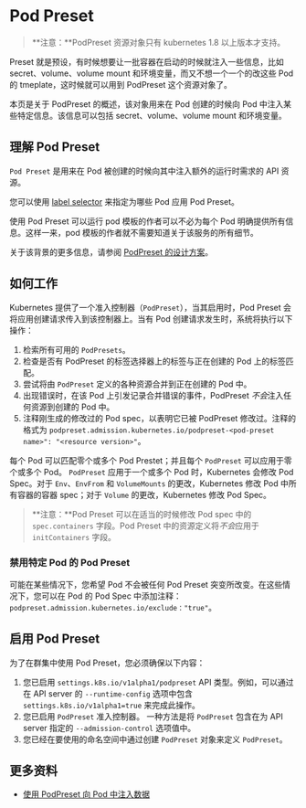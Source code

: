 # Pod Preset

> **注意：**PodPreset 资源对象只有 kubernetes 1.8 以上版本才支持。

Preset 就是预设，有时候想要让一批容器在启动的时候就注入一些信息，比如 secret、volume、volume mount 和环境变量，而又不想一个一个的改这些 Pod 的 tmeplate，这时候就可以用到 PodPreset 这个资源对象了。

本页是关于 PodPreset 的概述，该对象用来在 Pod 创建的时候向 Pod 中注入某些特定信息。该信息可以包括 secret、volume、volume mount 和环境变量。

## 理解 Pod Preset

`Pod Preset` 是用来在 Pod 被创建的时候向其中注入额外的运行时需求的 API 资源。

您可以使用 [label selector](https://github.com/rootsongjc/kubernetes-docs-cn/blob/4e24a87ea5c5d0cbd29919bec6861ec4ceaa9c72/docs/concepts/overview/working-with-objects/labels/#label-selectors) 来指定为哪些 Pod 应用 Pod Preset。

使用 Pod Preset 可以运行 pod 模板的作者可以不必为每个 Pod 明确提供所有信息。这样一来，pod 模板的作者就不需要知道关于该服务的所有细节。

关于该背景的更多信息，请参阅 [PodPreset 的设计方案](https://git.k8s.io/community/contributors/design-proposals/service-catalog/pod-preset.md)。

## 如何工作

Kubernetes 提供了一个准入控制器（`PodPreset`），当其启用时，Pod Preset 会将应用创建请求传入到该控制器上。当有 Pod 创建请求发生时，系统将执行以下操作：

1. 检索所有可用的 `PodPresets`。
2. 检查是否有 PodPreset 的标签选择器上的标签与正在创建的 Pod 上的标签匹配。
3. 尝试将由 `PodPreset` 定义的各种资源合并到正在创建的 Pod 中。
4. 出现错误时，在该 Pod 上引发记录合并错误的事件，PodPreset *不会*注入任何资源到创建的 Pod 中。
5. 注释刚生成的修改过的 Pod spec，以表明它已被 PodPreset 修改过。注释的格式为 `podpreset.admission.kubernetes.io/podpreset-<pod-preset name>": "<resource version>"`。

每个 Pod 可以匹配零个或多个 Pod Prestet；并且每个 `PodPreset` 可以应用于零个或多个 Pod。 `PodPreset` 应用于一个或多个 Pod 时，Kubernetes 会修改 Pod Spec。对于 `Env`、`EnvFrom` 和 `VolumeMounts` 的更改，Kubernetes 修改 Pod 中所有容器的容器 spec；对于 `Volume` 的更改，Kubernetes 修改 Pod Spec。

> **注意：**Pod Preset 可以在适当的时候修改 Pod spec 中的 `spec.containers` 字段。Pod Preset 中的资源定义将*不会*应用于 `initContainers` 字段。

### 禁用特定 Pod 的 Pod Preset

可能在某些情况下，您希望 Pod 不会被任何 Pod Preset 突变所改变。在这些情况下，您可以在 Pod 的 Pod Spec 中添加注释：`podpreset.admission.kubernetes.io/exclude："true"`。

## 启用 Pod Preset

为了在群集中使用 Pod Preset，您必须确保以下内容：

1. 您已启用 `settings.k8s.io/v1alpha1/podpreset` API 类型。例如，可以通过在 API server 的 `--runtime-config` 选项中包含 `settings.k8s.io/v1alpha1=true` 来完成此操作。
2. 您已启用 `PodPreset` 准入控制器。 一种方法是将 `PodPreset` 包含在为 API server 指定的 `--admission-control` 选项值中。
3. 您已经在要使用的命名空间中通过创建 `PodPreset` 对象来定义 `PodPreset`。

## 更多资料

- [使用 PodPreset 向 Pod 中注入数据](https://github.com/rootsongjc/kubernetes-docs-cn/blob/4e24a87ea5c5d0cbd29919bec6861ec4ceaa9c72/docs/tasks/inject-data-application/podpreset)